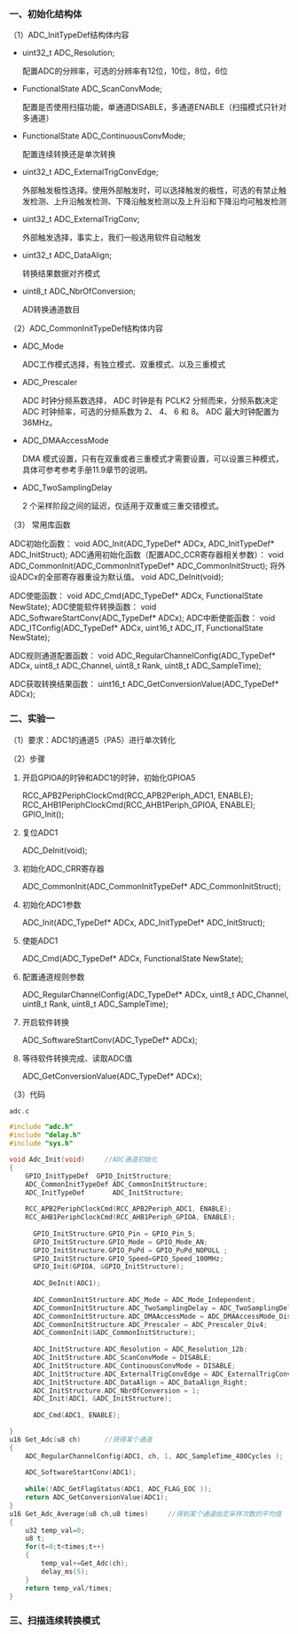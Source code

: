 ### 一、初始化结构体

（1）ADC_InitTypeDef结构体内容

- uint32_t ADC_Resolution;

  配置ADC的分辨率，可选的分辨率有12位，10位，8位，6位

- FunctionalState ADC_ScanConvMode;

  配置是否使用扫描功能，单通道DISABLE，多通道ENABLE（扫描模式只针对多通道）

- FunctionalState ADC_ContinuousConvMode;

  配置连续转换还是单次转换

- uint32_t ADC_ExternalTrigConvEdge;

  外部触发极性选择。使用外部触发时，可以选择触发的极性，可选的有禁止触发检测、上升沿触发检测、下降沿触发检测以及上升沿和下降沿均可触发检测

- uint32_t ADC_ExternalTrigConv;

  外部触发选择，事实上，我们一般选用软件自动触发

- uint32_t ADC_DataAlign;

  转换结果数据对齐模式

- uint8_t  ADC_NbrOfConversion;

  AD转换通道数目

（2）ADC_CommonInitTypeDef结构体内容

- ADC_Mode

  ADC工作模式选择，有独立模式、双重模式、以及三重模式

- ADC_Prescaler

  ADC 时钟分频系数选择， ADC 时钟是有 PCLK2 分频而来，分频系数决定 ADC 时钟频率，可选的分频系数为 2、 4、 6 和 8。 ADC 最大时钟配置为 36MHz。

- ADC_DMAAccessMode

  DMA 模式设置，只有在双重或者三重模式才需要设置，可以设置三种模式，具体可参考参考手册11.9章节的说明。

- ADC_TwoSamplingDelay

  2 个采样阶段之间的延迟，仅适用于双重或三重交错模式。

（3） 常用库函数

ADC初始化函数：
void ADC_Init(ADC_TypeDef* ADCx, ADC_InitTypeDef* ADC_InitStruct);
ADC通用初始化函数（配置ADC_CCR寄存器相关参数）：
void ADC_CommonInit(ADC_CommonInitTypeDef* ADC_CommonInitStruct);
将外设ADCx的全部寄存器重设为默认值。
void ADC_DeInit(void);

ADC使能函数：
void ADC_Cmd(ADC_TypeDef* ADCx, FunctionalState NewState);
ADC使能软件转换函数：
void ADC_SoftwareStartConv(ADC_TypeDef* ADCx);
ADC中断使能函数：
void ADC_ITConfig(ADC_TypeDef* ADCx, uint16_t ADC_IT, FunctionalState NewState);

ADC规则通道配置函数：
void ADC_RegularChannelConfig(ADC_TypeDef* ADCx, uint8_t ADC_Channel, uint8_t Rank, uint8_t ADC_SampleTime);

ADC获取转换结果函数：
uint16_t ADC_GetConversionValue(ADC_TypeDef* ADCx);

### 二、实验一

（1）要求：ADC1的通道5（PA5）进行单次转化

（2）步骤

1. 开启GPIOA的时钟和ADC1的时钟，初始化GPIOA5

   RCC_APB2PeriphClockCmd(RCC_APB2Periph_ADC1, ENABLE); 
   RCC_AHB1PeriphClockCmd(RCC_AHB1Periph_GPIOA, ENABLE);
   GPIO_Init();

2. 复位ADC1

   ADC_DeInit(void);

3. 初始化ADC_CRR寄存器

   ADC_CommonInit(ADC_CommonInitTypeDef* ADC_CommonInitStruct);

4. 初始化ADC1参数

   ADC_Init(ADC_TypeDef* ADCx, ADC_InitTypeDef* ADC_InitStruct);

5. 使能ADC1

   ADC_Cmd(ADC_TypeDef* ADCx, FunctionalState NewState);

6. 配置通道规则参数

   ADC_RegularChannelConfig(ADC_TypeDef* ADCx, uint8_t ADC_Channel, uint8_t Rank, uint8_t ADC_SampleTime);

7. 开启软件转换

   ADC_SoftwareStartConv(ADC_TypeDef* ADCx);

8. 等待软件转换完成、读取ADC值

   ADC_GetConversionValue(ADC_TypeDef* ADCx);

（3）代码

```c
adc.c

#include "adc.h"
#include "delay.h"
#include "sys.h"

void Adc_Init(void)		//ADC通道初始化
{
    GPIO_InitTypeDef  GPIO_InitStructure;
    ADC_CommonInitTypeDef ADC_CommonInitStructure;
    ADC_InitTypeDef       ADC_InitStructure;
    
    RCC_APB2PeriphClockCmd(RCC_APB2Periph_ADC1, ENABLE);
    RCC_AHB1PeriphClockCmd(RCC_AHB1Periph_GPIOA, ENABLE);
    
      GPIO_InitStructure.GPIO_Pin = GPIO_Pin_5;
      GPIO_InitStructure.GPIO_Mode = GPIO_Mode_AN;
      GPIO_InitStructure.GPIO_PuPd = GPIO_PuPd_NOPULL ;
      GPIO_InitStructure.GPIO_Speed=GPIO_Speed_100MHz;
      GPIO_Init(GPIOA, &GPIO_InitStructure);
      
      ADC_DeInit(ADC1);
      
      ADC_CommonInitStructure.ADC_Mode = ADC_Mode_Independent;
      ADC_CommonInitStructure.ADC_TwoSamplingDelay = ADC_TwoSamplingDelay_5Cycles;
      ADC_CommonInitStructure.ADC_DMAAccessMode = ADC_DMAAccessMode_Disabled;
      ADC_CommonInitStructure.ADC_Prescaler = ADC_Prescaler_Div4;
      ADC_CommonInit(&ADC_CommonInitStructure);
      
      ADC_InitStructure.ADC_Resolution = ADC_Resolution_12b;
      ADC_InitStructure.ADC_ScanConvMode = DISABLE;
      ADC_InitStructure.ADC_ContinuousConvMode = DISABLE;
      ADC_InitStructure.ADC_ExternalTrigConvEdge = ADC_ExternalTrigConvEdge_None;
      ADC_InitStructure.ADC_DataAlign = ADC_DataAlign_Right;
      ADC_InitStructure.ADC_NbrOfConversion = 1;
      ADC_Init(ADC1, &ADC_InitStructure);
      
      ADC_Cmd(ADC1, ENABLE);

}
u16 Get_Adc(u8 ch)		//获得某个通道
{
    ADC_RegularChannelConfig(ADC1, ch, 1, ADC_SampleTime_480Cycles );
    
    ADC_SoftwareStartConv(ADC1);
    
    while(!ADC_GetFlagStatus(ADC1, ADC_FLAG_EOC ));
    return ADC_GetConversionValue(ADC1);
}
u16 Get_Adc_Average(u8 ch,u8 times)		//得到某个通道给定采样次数的平均值
{
    u32 temp_val=0;
    u8 t;
    for(t=0;t<times;t++)
	{
		temp_val+=Get_Adc(ch);
		delay_ms(5);
	}
	return temp_val/times;
}
```

### 三、扫描连续转换模式



